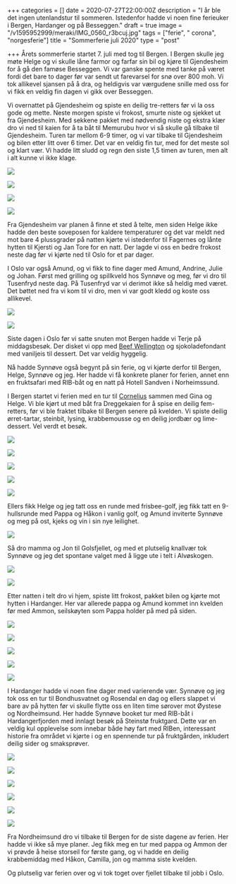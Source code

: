 +++
categories = []
date = 2020-07-27T22:00:00Z
description = "I år ble det ingen utenlandstur til sommeren. Istedenfor hadde vi noen fine ferieuker i Bergen, Hardanger og på Besseggen."
draft = true
image = "/v1595952999/meraki/IMG_0560_r3bcuj.jpg"
tags = ["ferie", " corona", "norgesferie"]
title = "Sommerferie juli 2020"
type = "post"

+++
Årets sommerferie startet 7. juli med tog til Bergen. I Bergen skulle jeg møte Helge og vi skulle låne farmor og farfar sin bil og kjøre til Gjendesheim for å gå den famøse Besseggen. Vi var ganske spente med tanke på været fordi det bare to dager før var sendt ut farevarsel for snø over 800 moh. Vi tok allikevel sjansen på å dra, og heldigvis var værgudene snille med oss for vi fikk en veldig fin dagen vi gikk over Besseggen.

Vi overnattet på Gjendesheim og spiste en deilig tre-retters før vi la oss gode og mette. Neste morgen spiste vi frokost, smurte niste og sjekket ut fra Gjendesheim. Med sekkene pakket med nødvendig niste og ekstra klær dro vi ned til kaien for å ta båt til Memurubu hvor vi så skulle gå tilbake til Gjendesheim. Turen tar mellom 6-9 timer, og vi var tilbake til Gjendesheim og bilen etter litt over 6 timer. Det var en veldig fin tur, med for det meste sol og klart vær. Vi hadde litt sludd og regn den siste 1,5 timen av turen, men alt i alt kunne vi ikke klage.

![](https://res.cloudinary.com/meraki-images/image/upload/w_650,f_auto,q_auto/v1595955371/meraki/IMG_0527_ojybxd.jpg)

![](https://res.cloudinary.com/meraki-images/image/upload/w_650,f_auto,q_auto/v1595955201/meraki/IMG_0528_kjqrlm.jpg)

![](https://res.cloudinary.com/meraki-images/image/upload/w_650,f_auto,q_auto/v1595955199/meraki/IMG_0553_bv9wzh.jpg)

![](https://res.cloudinary.com/meraki-images/image/upload/w_650,f_auto,q_auto/v1595955199/meraki/IMG_0605_pnxizj.jpg)

Fra Gjendesheim var planen å finne et sted å telte, men siden Helge ikke hadde den beste soveposen for kaldere temperaturer og det var meldt ned mot bare 4 plussgrader på natten kjørte vi istedenfor til Fagernes og lånte hytten til Kjersti og Jan Tore for en natt. Der lagde vi oss en bedre frokost neste dag før vi kjørte ned til Oslo for et par dager.

I Oslo var også Amund, og vi fikk to fine dager med Amund, Andrine, Julie og Johan. Først med grilling og spillkveld hos Synnøve og meg, før vi dro til Tusenfryd neste dag. På Tusenfryd var vi derimot ikke så heldig med været. Det bøttet ned fra vi kom til vi dro, men vi var godt kledd og koste oss allikevel.

![](https://res.cloudinary.com/meraki-images/image/upload/w_650,f_auto,q_auto/v1595955202/meraki/1C6EE785-58DC-438B-A98B-7DF9CD47EF5D_zfesba.jpg)

![](https://res.cloudinary.com/meraki-images/image/upload/w_650,f_auto,q_auto/v1595955520/meraki/IMG_0498_ijbdlz.jpg)

Siste dagen i Oslo før vi satte snuten mot Bergen hadde vi Terje på middagsbesøk. Der disket vi opp med [Beef Wellington](https://www.matprat.no/oppskrifter/gjester/oksefilet-wellington/) og sjokoladefondant med vaniljeis til dessert. Det var veldig hyggelig.

Nå hadde Synnøve også begynt på sin ferie, og vi kjørte derfor til Bergen, Helge, Synnøve og jeg. Her hadde vi få konkrete planer for ferien, annet enn en fruktsafari med RIB-båt og en natt på Hotell Sandven i Norheimssund.

I Bergen startet vi ferien med en tur til [Cornelius](https://corneliusrestaurant.no/) sammen med Gina og Helge. Vi ble kjørt ut med båt fra Dreggekaien for å spise en deilig fem-retters, før vi ble fraktet tilbake til Bergen senere på kvelden. Vi spiste deilig ørret-tartar, steinbit, lysing, krabbemousse og en deilig jordbær og lime-dessert. Vel verdt et besøk.

![](https://res.cloudinary.com/meraki-images/image/upload/w_650,f_auto,q_auto/v1595955774/meraki/IMG_1052_hcwjy3.jpg)

![](https://res.cloudinary.com/meraki-images/image/upload/w_650,f_auto,q_auto/v1595955784/meraki/IMG_1054_tg1quh.jpg)

![](https://res.cloudinary.com/meraki-images/image/upload/w_650,f_auto,q_auto/v1595955794/meraki/IMG_1056_prjqtq.jpg)

![](https://res.cloudinary.com/meraki-images/image/upload/w_650,f_auto,q_auto/v1595955805/meraki/IMG_1057_xru0vv.jpg)

![](https://res.cloudinary.com/meraki-images/image/upload/w_650,f_auto,q_auto/v1595955813/meraki/IMG_1060_n20qlg.jpg)

Ellers fikk Helge og jeg tatt oss en runde med frisbee-golf, jeg fikk tatt en 9-hullsrunde med Pappa og Håkon i vanlig golf, og Amund inviterte Synnøve og meg på ost, kjeks og vin i sin nye leilighet.

![](https://res.cloudinary.com/meraki-images/image/upload/w_650,f_auto,q_auto/v1595955832/meraki/IMG_1079_rr39ob.jpg)

Så dro mamma og Jon til Golsfjellet, og med et plutselig knallvær tok Synnøve og jeg det spontane valget med å ligge ute i telt i Alvøskogen.

![](https://res.cloudinary.com/meraki-images/image/upload/w_650,f_auto,q_auto/v1595955201/meraki/IMG_1085_q83s0c.jpg)

![](https://res.cloudinary.com/meraki-images/image/upload/w_650,f_auto,q_auto/v1595955884/meraki/IMG_1090_qbnfqf.jpg)

Etter natten i telt dro vi hjem, spiste litt frokost, pakket bilen og kjørte mot hytten i Hardanger. Her var allerede pappa og Amund kommet inn kvelden før med Ammon, seilskøyten som Pappa holder på med på siden.

![](https://res.cloudinary.com/meraki-images/image/upload/w_650,f_auto,q_auto/v1595955902/meraki/IMG_1095_hmdzdx.jpg)

![](https://res.cloudinary.com/meraki-images/image/upload/w_650,f_auto,q_auto/v1595955916/meraki/IMG_1101_t2jhnm.jpg)

![](https://res.cloudinary.com/meraki-images/image/upload/w_650,f_auto,q_auto/v1595955928/meraki/IMG_1107_ab6uxk.jpg)

![](https://res.cloudinary.com/meraki-images/image/upload/w_650,f_auto,q_auto/v1595955937/meraki/IMG_1111_bwcqdy.jpg)

![](https://res.cloudinary.com/meraki-images/image/upload/w_650,f_auto,q_auto/v1595955953/meraki/IMG_1099_uhdg0x.jpg)

I Hardanger hadde vi noen fine dager med varierende vær. Synnøve og jeg tok oss en tur til Bondhusvatnet og Rosendal en dag og ellers slappet vi bare av på hytten før vi skulle flytte oss en liten time sørover mot Øystese og Nordheimsund. Her hadde Synnøve booket tur med RIB-båt i Hardangerfjorden med innlagt besøk på Steinstø fruktgard. Dette var en veldig kul opplevelse som innebar både høy fart med RIBen, interessant historie fra området vi kjørte i og en spennende tur på fruktgården, inkludert deilig sider og smaksprøver.

![](https://res.cloudinary.com/meraki-images/image/upload/w_650,f_auto,q_auto/v1595955970/meraki/IMG_1137_iluelo.jpg)

![](https://res.cloudinary.com/meraki-images/image/upload/w_650,f_auto,q_auto/v1595955991/meraki/IMG_1149_ejze4d.jpg)

![](https://res.cloudinary.com/meraki-images/image/upload/w_650,f_auto,q_auto/v1595956005/meraki/IMG_1212_hsacko.jpg)

![](https://res.cloudinary.com/meraki-images/image/upload/w_650,f_auto,q_auto/v1595956017/meraki/IMG_1222_b0f9e7.jpg)

![](https://res.cloudinary.com/meraki-images/image/upload/w_650,f_auto,q_auto/v1595956043/meraki/IMG_3924_z5pmah.jpg)

![](https://res.cloudinary.com/meraki-images/image/upload/w_650,f_auto,q_auto/v1595956064/meraki/IMG_1482_uv44ck.jpg)

Fra Nordheimsund dro vi tilbake til Bergen for de siste dagene av ferien. Her hadde vi ikke så mye planer. Jeg fikk meg en tur med pappa og Ammon der vi prøvde å heise storseil for første gang, og vi hadde en deilig krabbemiddag med Håkon, Camilla, jon og mamma siste kvelden.

Og plutselig var ferien over og vi tok toget over fjellet tilbake til jobb i Oslo.
